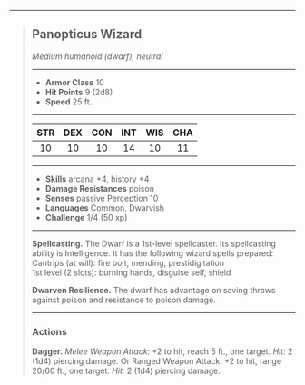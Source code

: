 ***
> ## Panopticus Wizard
> *Medium humanoid (dwarf), neutral*
> 
> ***
> 
> - **Armor Class** 10
> - **Hit Points** 9 (2d8)
> - **Speed** 25 ft.
> 
> ***
> 
> |STR|DEX|CON|INT|WIS|CHA|
> |:---:|:---:|:---:|:---:|:---:|:---:|
> |10|10|10|14|10|11|
> 
> ***
> 
> - **Skills** arcana +4, history +4
> - **Damage Resistances** poison
> - **Senses** passive Perception 10
> - **Languages** Common, Dwarvish
> - **Challenge** 1/4 (50 xp)
> 
> ***
> 
> **Spellcasting.** The Dwarf is a 1st-level spellcaster. Its spellcasting ability is Intelligence. It has the following wizard spells prepared:  
> Cantrips (at will): fire bolt, mending, prestidigitation  
> 1st level (2 slots): burning hands, disguise self, shield
> 
> **Dwarven Resilience.** The dwarf has advantage on saving throws against poison and resistance to poison damage.
> 
> ***
> 
> ### Actions
> **Dagger.** *Melee Weapon Attack:* +2 to hit, reach 5 ft., one target. *Hit:* 2 (1d4) piercing damage. Or Ranged Weapon Attack: +2 to hit, range 20/60 ft., one target. *Hit:* 2 (1d4) piercing damage.